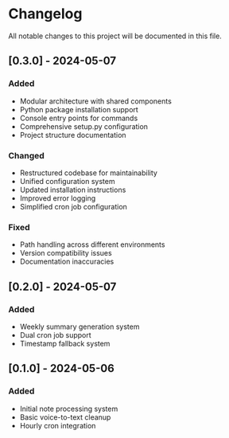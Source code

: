 # Changelog

All notable changes to this project will be documented in this file.

## [0.3.0] - 2024-05-07

### Added
- Modular architecture with shared components
- Python package installation support
- Console entry points for commands
- Comprehensive setup.py configuration
- Project structure documentation

### Changed
- Restructured codebase for maintainability
- Unified configuration system
- Updated installation instructions
- Improved error logging
- Simplified cron job configuration

### Fixed
- Path handling across different environments
- Version compatibility issues
- Documentation inaccuracies

## [0.2.0] - 2024-05-07

### Added
- Weekly summary generation system
- Dual cron job support
- Timestamp fallback system

## [0.1.0] - 2024-05-06

### Added
- Initial note processing system
- Basic voice-to-text cleanup
- Hourly cron integration